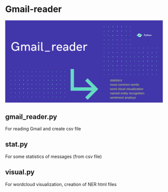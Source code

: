 # Gmail-reader
![Gmailreader.png](Gmailreader.png)

## gmail_reader.py
For reading Gmail and create csv file

## stat.py
For some statistics of messages (from csv file)

## visual.py
For wordcloud visualization, creation of NER html files
